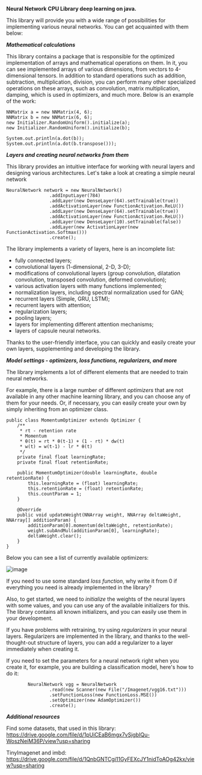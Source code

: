 **Neural Network CPU
Library deep learning on java.**

This library will provide you with a wide range of possibilities for implementing various neural networks. You can get acquainted with them below:

_**Mathematical calculations**_

This library contains a package that is responsible for the optimized implementation of arrays and mathematical operations on them. In it, you can see implemented arrays of various dimensions, from vectors to 4-dimensional tensors. In addition to standard operations such as addition, subtraction, multiplication, division, you can perform many other specialized operations on these arrays, such as convolution, matrix multiplication, damping, which is used in optimizers, and much more. Below is an example of the work:

```
NNMatrix a = new NNMatrix(4, 6);
NNMatrix b = new NNMatrix(6, 6);
new Initializer.RandomUniform().initialize(a);
new Initializer.RandomUniform().initialize(b);

System.out.println(a.dot(b));
System.out.println(a.dot(b.transpose()));
```

_**Layers and creating neural networks from them**_

This library provides an intuitive interface for working with neural layers and designing various architectures. Let's take a look at creating a simple neural network

```
NeuralNetwork network = new NeuralNetwork()
                .addInputLayer(784)
                .addLayer(new DenseLayer(64).setTrainable(true))
                .addActivationLayer(new FunctionActivation.ReLU())
                .addLayer(new DenseLayer(64).setTrainable(true))
                .addActivationLayer(new FunctionActivation.ReLU())
                .addLayer(new DenseLayer(10).setTrainable(false))
                .addLayer(new ActivationLayer(new FunctionActivation.Softmax()))
                .create();
```

The library implements a variety of layers, here is an incomplete list:
- fully connected layers;
- convolutional layers (1-dimensional, 2-D, 3-D);
- modifications of convolutional layers (group convolution, dilatation convolution, transposed convolution, deformed convolution);
- various activation layers with many functions implemented;
- normalization layers, including spectral normalization used for GAN;
- recurrent layers (Simple, GRU, LSTM);
- recurrent layers with attention;
- regularization layers;
- pooling layers;
- layers for implementing different attention mechanisms;
- layers of capsule neural networks.

Thanks to the user-friendly interface, you can quickly and easily create your own layers, supplementing and developing the library.

_**Model settings - optimizers, loss functions, regularizers, and more**_

The library implements a lot of different elements that are needed to train neural networks.

For example, there is a large number of different _optimizers_ that are not available in any other machine learning library, and you can choose any of them for your needs. Or, if necessary, you can easily create your own by simply inheriting from an optimizer class. 
```
public class MomentumOptimizer extends Optimizer {
    /**
     * rt - retention rate
     * Momentum
     * θ(t) = rt * θ(t-1) + (1 - rt) * dw(t)
     * w(t) = w(t-1) - lr * θ(t)
     */
    private final float learningRate;
    private final float retentionRate;

    public MomentumOptimizer(double learningRate, double retentionRate) {
        this.learningRate = (float) learningRate;
        this.retentionRate = (float) retentionRate;
        this.countParam = 1;
    }

    @Override
    public void updateWeight(NNArray weight, NNArray deltaWeight, NNArray[] additionParam) {
        additionParam[0].momentum(deltaWeight, retentionRate);
        weight.subAndMul(additionParam[0], learningRate);
        deltaWeight.clear();
    }
}
```

Below you can see a list of currently available optimizers:

![image](https://github.com/romanpro23/NeuralNetworkCPU/assets/87851373/192aeb3c-a7b7-40fa-b3b7-fdaf5eb65671)

If you need to use some standard _loss function_, why write it from 0 if everything you need is already implemented in the library?

Also, to get started, we need to _initialize_ the weights of the neural layers with some values, and you can use any of the available initializers for this. The library contains all known initializers, and you can easily use them in your development.

If you have problems with retraining, try using _regularizers_ in your neural layers. Regularizers are implemented in the library, and thanks to the well-thought-out structure of layers, you can add a regularizer to a layer immediately when creating it.

If you need to set the parameters for a neural network right when you create it, for example, you are building a classification model, here's how to do it:

```
        NeuralNetwork vgg = NeuralNetwork
                .read(new Scanner(new File("/Imagenet/vgg16.txt")))
                .setFunctionLoss(new FunctionLoss.MSE())
                .setOptimizer(new AdamOptimizer())
                .create();
```




_**Additional resources**_

Find some datasets, that used in this library:
https://drive.google.com/file/d/1pUiCEaB6mgx7vSjgbIQu-WoszNeiM36P/view?usp=sharing

TinyImagenet and imbd:
https://drive.google.com/file/d/1QnbGNTCgi11GyFEXcJY1nidToAOg42kx/view?usp=sharing
